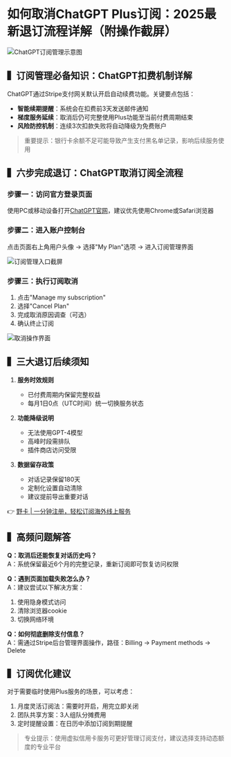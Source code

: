 # 如何取消ChatGPT Plus订阅：2025最新退订流程详解（附操作截屏）

![ChatGPT订阅管理示意图](https://bbtdd.com/wp-content/uploads/img/92084628923649.webp)

## ▍订阅管理必备知识：ChatGPT扣费机制详解

ChatGPT通过Stripe支付网关默认开启自动续费功能。关键要点包括：
- **智能续期提醒**：系统会在扣费前3天发送邮件通知
- **梯度服务延续**：取消后仍可完整使用Plus功能至当前付费周期结束
- **风险防控机制**：连续3次扣款失败将自动降级为免费账户

> 重要提示：银行卡余额不足可能导致产生支付黑名单记录，影响后续服务使用

## ▍六步完成退订：ChatGPT取消订阅全流程

### 步骤一：访问官方登录页面
使用PC或移动设备打开[ChatGPT官网](https://chat.openai.com/)，建议优先使用Chrome或Safari浏览器

### 步骤二：进入账户控制台
点击页面右上角用户头像 → 选择"My Plan"选项 → 进入订阅管理界面

![订阅管理入口截屏](https://bbtdd.com/wp-content/uploads/img/66266500716.webp)

### 步骤三：执行订阅取消
1. 点击"Manage my subscription"
2. 选择"Cancel Plan"
3. 完成取消原因调查（可选）
4. 确认终止订阅

![取消操作界面](https://bbtdd.com/wp-content/uploads/img/4964810722824.webp)

## ▍三大退订后续须知

1. **服务时效规则**
   - 已付费周期内保留完整权益
   - 每月1日0点（UTC时间）统一切换服务状态

2. **功能降级说明**
   - 无法使用GPT-4模型
   - 高峰时段需排队
   - 插件商店访问受限

3. **数据留存政策**
   - 对话记录保留180天
   - 定制化设置自动清除
   - 建议提前导出重要对话

👉 [野卡 | 一分钟注册，轻松订阅海外线上服务](https://bbtdd.com/yeka)

## ▍高频问题解答

**Q：取消后还能恢复对话历史吗？**  
A：系统保留最近6个月的完整记录，重新订阅即可恢复访问权限

**Q：遇到页面加载失败怎么办？**  
A：建议尝试以下解决方案：
1. 使用隐身模式访问
2. 清除浏览器cookie
3. 切换网络环境

**Q：如何彻底删除支付信息？**  
A：需通过Stripe后台管理界面操作，路径：Billing → Payment methods → Delete

## ▍订阅优化建议

对于需要临时使用Plus服务的场景，可以考虑：
1. 月度灵活订阅法：需要时开启，用完立即关闭
2. 团队共享方案：3人组队分摊费用
3. 定时提醒设置：在日历中添加订阅到期提醒

> 专业提示：使用虚拟信用卡服务可更好管理订阅支付，建议选择支持动态额度的专业平台